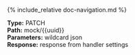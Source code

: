 {% include_relative doc-navigation.md %}

**Type:** PATCH<br>
**Path:** mock/{{uuid}}<br>
**Parameters:** wildcard json<br>
**Response:** response from handler settings